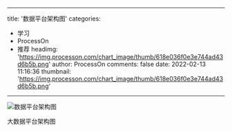 
---
title: '数据平台架构图'
categories: 
 - 学习
 - ProcessOn
 - 推荐
headimg: 'https://img.processon.com/chart_image/thumb/618e036f0e3e744ad43d6b5b.png'
author: ProcessOn
comments: false
date: 2022-02-13 11:16:36
thumbnail: 'https://img.processon.com/chart_image/thumb/618e036f0e3e744ad43d6b5b.png'
---

<div>   
<img class="thumb" alt="数据平台架构图" src="https://img.processon.com/chart_image/thumb/618e036f0e3e744ad43d6b5b.png" referrerpolicy="no-referrer">
<p>大数据平台架构图</p>  
</div>
            